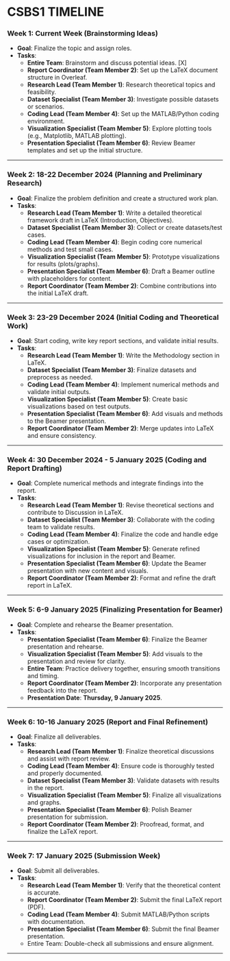 # CSBS1 TIMELINE

### **Week 1: Current Week (Brainstorming Ideas)**  
- **Goal**: Finalize the topic and assign roles.  
- **Tasks**:
  - **Entire Team**: Brainstorm and discuss potential ideas. [X]
  - **Report Coordinator (Team Member 2)**: Set up the LaTeX document structure in Overleaf.
  - **Research Lead (Team Member 1)**: Research theoretical topics and feasibility.
  - **Dataset Specialist (Team Member 3)**: Investigate possible datasets or scenarios.
  - **Coding Lead (Team Member 4)**: Set up the MATLAB/Python coding environment.
  - **Visualization Specialist (Team Member 5)**: Explore plotting tools (e.g., Matplotlib, MATLAB plotting).
  - **Presentation Specialist (Team Member 6)**: Review Beamer templates and set up the initial structure.

---

### **Week 2: 18-22 December 2024 (Planning and Preliminary Research)**  
- **Goal**: Finalize the problem definition and create a structured work plan.  
- **Tasks**:
  - **Research Lead (Team Member 1)**: Write a detailed theoretical framework draft in LaTeX (Introduction, Objectives).
  - **Dataset Specialist (Team Member 3)**: Collect or create datasets/test cases.
  - **Coding Lead (Team Member 4)**: Begin coding core numerical methods and test small cases.
  - **Visualization Specialist (Team Member 5)**: Prototype visualizations for results (plots/graphs).
  - **Presentation Specialist (Team Member 6)**: Draft a Beamer outline with placeholders for content.
  - **Report Coordinator (Team Member 2)**: Combine contributions into the initial LaTeX draft.

---

### **Week 3: 23-29 December 2024 (Initial Coding and Theoretical Work)**  
- **Goal**: Start coding, write key report sections, and validate initial results.  
- **Tasks**:
  - **Research Lead (Team Member 1)**: Write the Methodology section in LaTeX.
  - **Dataset Specialist (Team Member 3)**: Finalize datasets and preprocess as needed.
  - **Coding Lead (Team Member 4)**: Implement numerical methods and validate initial outputs.
  - **Visualization Specialist (Team Member 5)**: Create basic visualizations based on test outputs.
  - **Presentation Specialist (Team Member 6)**: Add visuals and methods to the Beamer presentation.
  - **Report Coordinator (Team Member 2)**: Merge updates into LaTeX and ensure consistency.

---

### **Week 4: 30 December 2024 - 5 January 2025 (Coding and Report Drafting)**  
- **Goal**: Complete numerical methods and integrate findings into the report.  
- **Tasks**:
  - **Research Lead (Team Member 1)**: Revise theoretical sections and contribute to Discussion in LaTeX.
  - **Dataset Specialist (Team Member 3)**: Collaborate with the coding team to validate results.
  - **Coding Lead (Team Member 4)**: Finalize the code and handle edge cases or optimization.
  - **Visualization Specialist (Team Member 5)**: Generate refined visualizations for inclusion in the report and Beamer.
  - **Presentation Specialist (Team Member 6)**: Update the Beamer presentation with new content and visuals.
  - **Report Coordinator (Team Member 2)**: Format and refine the draft report in LaTeX.

---

### **Week 5: 6-9 January 2025 (Finalizing Presentation for Beamer)**  
- **Goal**: Complete and rehearse the Beamer presentation.  
- **Tasks**:
  - **Presentation Specialist (Team Member 6)**: Finalize the Beamer presentation and rehearse.
  - **Visualization Specialist (Team Member 5)**: Add visuals to the presentation and review for clarity.
  - **Entire Team**: Practice delivery together, ensuring smooth transitions and timing.
  - **Report Coordinator (Team Member 2)**: Incorporate any presentation feedback into the report.
  - **Presentation Date**: **Thursday, 9 January 2025**.

---

### **Week 6: 10-16 January 2025 (Report and Final Refinement)**  
- **Goal**: Finalize all deliverables.  
- **Tasks**:
  - **Research Lead (Team Member 1)**: Finalize theoretical discussions and assist with report review.
  - **Coding Lead (Team Member 4)**: Ensure code is thoroughly tested and properly documented.
  - **Dataset Specialist (Team Member 3)**: Validate datasets with results in the report.
  - **Visualization Specialist (Team Member 5)**: Finalize all visualizations and graphs.
  - **Presentation Specialist (Team Member 6)**: Polish Beamer presentation for submission.
  - **Report Coordinator (Team Member 2)**: Proofread, format, and finalize the LaTeX report.

---

### **Week 7: 17 January 2025 (Submission Week)**  
- **Goal**: Submit all deliverables.  
- **Tasks**:
  - **Research Lead (Team Member 1)**: Verify that the theoretical content is accurate.
  - **Report Coordinator (Team Member 2)**: Submit the final LaTeX report (PDF).
  - **Coding Lead (Team Member 4)**: Submit MATLAB/Python scripts with documentation.
  - **Presentation Specialist (Team Member 6)**: Submit the final Beamer presentation.
  - Entire Team: Double-check all submissions and ensure alignment.

---

